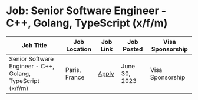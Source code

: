 # Job: Senior Software Engineer - C++, Golang, TypeScript (x/f/m)

| Job Title | Job Location | Job Link | Job Posted | Visa Sponsorship |
| --- | --- | --- | --- | --- |
| Senior Software Engineer - C++, Golang, TypeScript (x/f/m) | Paris, France | [Apply](https://www.linkedin.com/jobs/view/3644941077) | June 30, 2023 | Visa Sponsorship |
